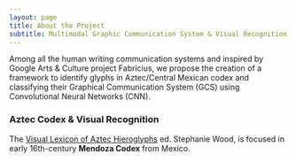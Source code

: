 ```yaml
---
layout: page
title: About the Project
subtitle: Multimodal Graphic Communication System & Visual Recognition
---
```


Among all the human writing communication systems and inspired by Google Arts & Culture project Fabricius, we propose the creation of a framework to identify glyphs in Aztec/Central Mexican codex and classifying their Graphical Communication System (GCS) using Convolutional Neural Networks (CNN).

### Aztec Codex & Visual Recognition

The [Visual Lexicon of Aztec Hieroglyphs](https://aztecglyphs.uoregon.edu/) ed. Stephanie Wood, is focused in early 16th-century **Mendoza Codex** from Mexico.
